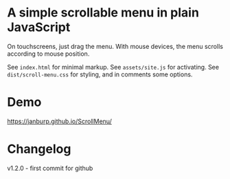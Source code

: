 # A simple scrollable menu in plain JavaScript

On touchscreens, just drag the menu. With mouse devices, the menu scrolls according to mouse position.


See `index.html` for minimal markup.
See `assets/site.js` for activating.
See `dist/scroll-menu.css` for styling, and in comments some options.

# Demo

https://janburp.github.io/ScrollMenu/

# Changelog

v1.2.0 - first commit for github

